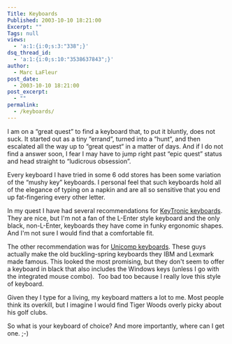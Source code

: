 ```yaml
---
Title: Keyboards
Published: 2003-10-10 18:21:00
Excerpt: ""
Tags: null
views:
  - 'a:1:{i:0;s:3:"338";}'
dsq_thread_id:
  - 'a:1:{i:0;s:10:"3538637843";}'
author:
  - Marc LaFleur
post_date:
  - 2003-10-10 18:21:00
post_excerpt:
  - ""
permalink:
  - /keyboards/
---
```

<p>I am on a &#8220;great quest&#8221; to find a keyboard that, to put it bluntly, does not suck. It started out as a tiny &#8220;errand&#8220;, turned into a &#8220;hunt&#8220;, and then escalated all the way up to &#8220;great quest&#8220; in a matter of days. And if I do not find a answer soon, I fear I may have to jump right past &#8220;epic quest&#8221; status and head straight to &#8220;ludicrous obsession&#8221;.</p>
<p>Every keyboard I have tried in some 6 odd stores has been some variation of the &#8220;mushy key&#8221; keyboards. I personal feel that such keyboards hold all of the elegance of typing on a napkin and are all so sensitive that you end up fat-fingering every other letter. </p>
<p>In my quest I have had several recommendations for <a target='top' href="http://www.keytronic.com/home/keyboards/keyboards.html">KeyTronic keyboards</a>. They are nice, but I'm not a fan of the L-Enter style keyboard and the only black, non-L-Enter, keyboards they have come in funky ergonomic shapes. And I'm not sure I would find that a comfortable fit.</p>
<p>The other recommendation was for <a target='top' href="http://www.pckeyboard.com/">Unicomp keyboards</a>. These guys actually make the old buckling-spring keyboards&nbsp;they IBM and Lexmark made famous. This looked the most promising, but they don't seem to offer a keyboard in black that also includes&nbsp;the Windows keys (unless I go with the integrated mouse combo).&nbsp; Too bad too because I really love this style of keyboard.</p>
<p>Given they I type for a living, my keyboard matters a lot to me. Most people think its overkill, but I imagine I would find Tiger Woods overly picky about his golf clubs. </p>
<p>So what is your keyboard of choice? And more importantly, where can I get one. ;-)</p>